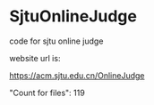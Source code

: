 # SjtuOnlineJudge
code for sjtu online judge

website url is:

https://acm.sjtu.edu.cn/OnlineJudge

"Count for files": 119
